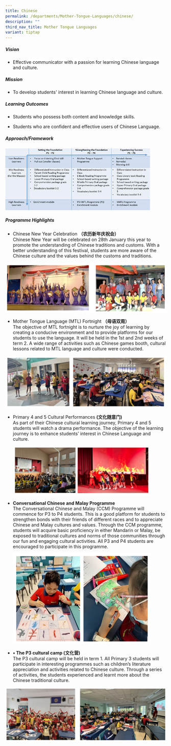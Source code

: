 ```yaml
---
title: Chinese
permalink: /departments/Mother-Tongue-Languages/chinese/
description: ""
third_nav_title: Mother Tongue Languages
variant: tiptap
---
```

<h5>Vision</h5>
<ul data-tight="true" class="tight">
<li>
<p>Effective communicator with a passion for learning Chinese language and
culture.&nbsp;</p>
</li>
</ul>
<h5>Mission</h5>
<ul data-tight="true" class="tight">
<li>
<p>To develop students' interest in learning Chinese language and culture.&nbsp;</p>
</li>
</ul>
<h5>Learning Outcomes</h5>
<ul>
<li>
<p>Students who possess both content and knowledge skills.</p>
</li>
<li>
<p>Students who are confident and effective users of Chinese Language.</p>
</li>
</ul>
<h5>Approach/Framework</h5>
<div class="isomer-image-wrapper">
<img style="width:90%" height="auto" width="100%" src="/images/chi1.png">
</div>
<h5>Programme Highlights</h5>
<ul data-tight="true" class="tight">
<li>
<p>Chinese New Year Celebration <strong>（农历新年庆祝会）</strong> 
<br>Chinese New Year will be celebrated on 28th January this year to promote
the understanding of Chinese traditions and customs. With a better understanding
of this festival, students are more aware of the Chinese culture and the
values behind the customs and traditions.</p>
</li>
</ul>
<div class="isomer-image-wrapper">
<img style="width: 100%;" height="auto" width="100%" alt="" src="/images/CL1_2024.png">
</div>
<ul>
<li>
<p>Mother Tongue Language (MTL) Fortnight <strong>（母语双周）</strong> 
<br>The objective of MTL fortnight is to nurture the joy of learning by creating
a conducive environment and to provide platforms for our students to use
the language. It will be held in the 1st and 2nd weeks of term 2. A wide
range of activities such as Chinese games booth, cultural lessons related
to MTL language and culture were conducted.</p>
</li>
</ul>
<div class="isomer-image-wrapper">
<img style="width: 100%" height="auto" width="100%" alt="" src="/images/CL2_2024.png">
</div>
<ul>
<li>
<p>Primary 4 and 5 Cultural Performances <strong>(文化随意门)</strong> 
<br>As part of their Chinese cultural learning journey, Primary 4 and 5 students
will watch a drama performance. The objective of the learning journey is
to enhance students’ interest in Chinese Language and culture.</p>
<div class="isomer-image-wrapper">
<img style="width:90%" height="auto" width="100%" src="/images/cultural%20performance%202023.PNG">
</div>
</li>
<li>
<p><strong>Conversational Chinese and Malay Programme</strong> 
<br>The Conversational Chinese and Malay (CCM) Programme will commence for
P3 to P4 students. This is a good platform for students to strengthen bonds
with their friends of different races and to appreciate Chinese and Malay
cultures and values. Through the CCM programme, students will acquire basic
proficiency in either Mandarin or Malay, be exposed to traditional cultures
and norms of those communities through our fun and engaging cultural activities.
All P3 and P4 students are encouraged to participate in this programme.</p>
<div class="isomer-image-wrapper">
<img style="width:90%" height="auto" width="100%" src="/images/conversational%20chinese_malay%20programme%202023.PNG">
</div>
</li>
<li>
<p><strong>• The P3 cultural camp (文化营)</strong> 
<br>The P3 cultural camp will be held in term 1. All Primary 3 students will
participate in interesting programmes such as children’s literature appreciation
and activities related to Chinese culture. Through a series of activities,
the students experienced and learnt more about the Chinese traditional
culture.</p>
</li>
</ul>
<div class="isomer-image-wrapper">
<img style="width: 100%" height="auto" width="100%" alt="" src="/images/CL3_2024.png">
</div>
<p></p>